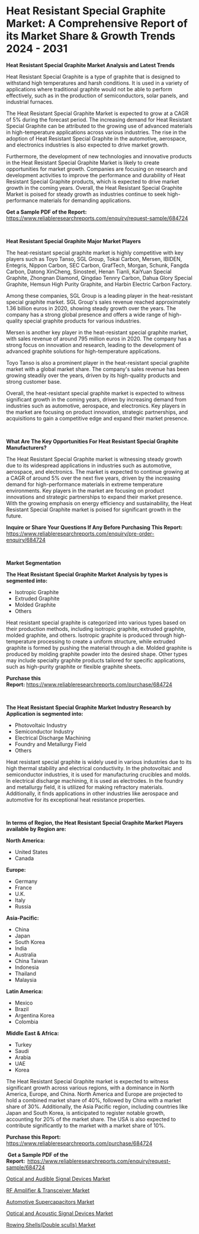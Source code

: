<p><h1>Heat Resistant Special Graphite Market: A Comprehensive Report of its Market Share & Growth Trends 2024 - 2031</h1></p><p><strong>Heat Resistant Special Graphite Market Analysis and Latest Trends</strong></p>
<p><p>Heat Resistant Special Graphite is a type of graphite that is designed to withstand high temperatures and harsh conditions. It is used in a variety of applications where traditional graphite would not be able to perform effectively, such as in the production of semiconductors, solar panels, and industrial furnaces.</p><p>The Heat Resistant Special Graphite Market is expected to grow at a CAGR of 5% during the forecast period. The increasing demand for Heat Resistant Special Graphite can be attributed to the growing use of advanced materials in high-temperature applications across various industries. The rise in the adoption of Heat Resistant Special Graphite in the automotive, aerospace, and electronics industries is also expected to drive market growth.</p><p>Furthermore, the development of new technologies and innovative products in the Heat Resistant Special Graphite Market is likely to create opportunities for market growth. Companies are focusing on research and development activities to improve the performance and durability of Heat Resistant Special Graphite products, which is expected to drive market growth in the coming years. Overall, the Heat Resistant Special Graphite Market is poised for steady growth as industries continue to seek high-performance materials for demanding applications.</p></p>
<p><strong>Get a Sample PDF of the Report:&nbsp;</strong> <a href="https://www.reliableresearchreports.com/enquiry/request-sample/684724">https://www.reliableresearchreports.com/enquiry/request-sample/684724</a></p>
<p>&nbsp;</p>
<p><strong>Heat Resistant Special Graphite Major Market Players</strong></p>
<p><p>The heat-resistant special graphite market is highly competitive with key players such as Toyo Tanso, SGL Group, Tokai Carbon, Mersen, IBIDEN, Entegris, Nippon Carbon, SEC Carbon, GrafTech, Morgan, Schunk, Fangda Carbon, Datong XinCheng, Sinosteel, Henan Tianli, KaiYuan Special Graphite, Zhongnan Diamond, Qingdao Tennry Carbon, Dahua Glory Special Graphite, Hemsun High Purity Graphite, and Harbin Electric Carbon Factory.</p><p>Among these companies, SGL Group is a leading player in the heat-resistant special graphite market. SGL Group's sales revenue reached approximately 1.36 billion euros in 2020, showing steady growth over the years. The company has a strong global presence and offers a wide range of high-quality special graphite products for various industries.</p><p>Mersen is another key player in the heat-resistant special graphite market, with sales revenue of around 795 million euros in 2020. The company has a strong focus on innovation and research, leading to the development of advanced graphite solutions for high-temperature applications.</p><p>Toyo Tanso is also a prominent player in the heat-resistant special graphite market with a global market share. The company's sales revenue has been growing steadily over the years, driven by its high-quality products and strong customer base.</p><p>Overall, the heat-resistant special graphite market is expected to witness significant growth in the coming years, driven by increasing demand from industries such as automotive, aerospace, and electronics. Key players in the market are focusing on product innovation, strategic partnerships, and acquisitions to gain a competitive edge and expand their market presence.</p></p>
<p>&nbsp;</p>
<p><strong>What Are The Key Opportunities For Heat Resistant Special Graphite Manufacturers?</strong></p>
<p><p>The Heat Resistant Special Graphite market is witnessing steady growth due to its widespread applications in industries such as automotive, aerospace, and electronics. The market is expected to continue growing at a CAGR of around 5% over the next five years, driven by the increasing demand for high-performance materials in extreme temperature environments. Key players in the market are focusing on product innovations and strategic partnerships to expand their market presence. With the growing emphasis on energy efficiency and sustainability, the Heat Resistant Special Graphite market is poised for significant growth in the future.</p></p>
<p><strong>Inquire or Share Your Questions If Any Before Purchasing This Report:</strong> <a href="https://www.reliableresearchreports.com/enquiry/pre-order-enquiry/684724">https://www.reliableresearchreports.com/enquiry/pre-order-enquiry/684724</a></p>
<p>&nbsp;</p>
<p><strong>Market Segmentation</strong></p>
<p><strong>The Heat Resistant Special Graphite Market Analysis by types is segmented into:</strong></p>
<p><ul><li>Isotropic Graphite</li><li>Extruded Graphite</li><li>Molded Graphite</li><li>Others</li></ul></p>
<p><p>Heat resistant special graphite is categorized into various types based on their production methods, including isotropic graphite, extruded graphite, molded graphite, and others. Isotropic graphite is produced through high-temperature processing to create a uniform structure, while extruded graphite is formed by pushing the material through a die. Molded graphite is produced by molding graphite powder into the desired shape. Other types may include specialty graphite products tailored for specific applications, such as high-purity graphite or flexible graphite sheets.</p></p>
<p><strong>Purchase this Report:&nbsp;</strong><a href="https://www.reliableresearchreports.com/purchase/684724">https://www.reliableresearchreports.com/purchase/684724</a></p>
<p>&nbsp;</p>
<p><strong>The Heat Resistant Special Graphite Market Industry Research by Application is segmented into:</strong></p>
<p><ul><li>Photovoltaic Industry</li><li>Semiconductor Industry</li><li>Electrical Discharge Machining</li><li>Foundry and Metallurgy Field</li><li>Others</li></ul></p>
<p><p>Heat resistant special graphite is widely used in various industries due to its high thermal stability and electrical conductivity. In the photovoltaic and semiconductor industries, it is used for manufacturing crucibles and molds. In electrical discharge machining, it is used as electrodes. In the foundry and metallurgy field, it is utilized for making refractory materials. Additionally, it finds applications in other industries like aerospace and automotive for its exceptional heat resistance properties.</p></p>
<p>&nbsp;</p>
<p><strong>In terms of Region, the Heat Resistant Special Graphite Market Players available by Region are:</strong></p>
<p>
    <p> <strong> North America: </strong>
        <ul>
            <li>United States</li>
            <li>Canada</li>
        </ul>
        </p> 
    <p> <strong> Europe: </strong>
        <ul>
            <li>Germany</li>
            <li>France</li>
            <li>U.K.</li>
            <li>Italy</li>
            <li>Russia</li>
        </ul>
        </p> 
    <p> <strong> Asia-Pacific: </strong>
        <ul>
            <li>China</li>
            <li>Japan</li>
            <li>South Korea</li>
            <li>India</li>
            <li>Australia</li>
            <li>China Taiwan</li>
            <li>Indonesia</li>
            <li>Thailand</li>
            <li>Malaysia</li>
        </ul>
        </p> 
    <p> <strong> Latin America: </strong>
        <ul>
            <li>Mexico</li>
            <li>Brazil</li>
            <li>Argentina Korea</li>
            <li>Colombia</li>
        </ul>
        </p> 
    <p> <strong> Middle East & Africa: </strong>
        <ul>
            <li>Turkey</li>
            <li>Saudi</li>
            <li>Arabia</li>
            <li>UAE</li>
            <li>Korea</li>
        </ul>
    </p>
    </p>
<p><p>The Heat Resistant Special Graphite market is expected to witness significant growth across various regions, with a dominance in North America, Europe, and China. North America and Europe are projected to hold a combined market share of 40%, followed by China with a market share of 30%. Additionally, the Asia Pacific region, including countries like Japan and South Korea, is anticipated to register notable growth, accounting for 20% of the market share. The USA is also expected to contribute significantly to the market with a market share of 10%.</p></p>
<p><strong>Purchase this Report: </strong><a href="https://www.reliableresearchreports.com/purchase/684724">https://www.reliableresearchreports.com/purchase/684724</a></p>
<p>&nbsp;<strong>Get a Sample PDF of the Report:&nbsp;&nbsp;</strong><a href="https://www.reliableresearchreports.com/enquiry/request-sample/684724">https://www.reliableresearchreports.com/enquiry/request-sample/684724</a></p>
<p><strong></strong></p>
<p><p><a href="https://scarlet-rocket-c63.notion.site/Optical-and-Audible-Signal-Devices-Market-Growth-Market-Trends-COVID-19-Impact-and-Forecasts-for--44810ab7f2484cf3ac115c33d707b687">Optical and Audible Signal Devices Market</a></p><p><a href="https://zircon-bluebell-299.notion.site/Global-RF-Amplifier-Transceiver-Market-by-Types-Applications-and-Major-Players-with-Regional-Gr-7a53ff420a344fdcaee6964926a86b95">RF Amplifier & Transceiver Market</a></p><p><a href="https://view.publitas.com/reportprime-1/automotive-supercapacitors-market-furnish-information-about-market-size-market-share-market-dynamics-and-projections-spanning-from-2024-to-2031/">Automotive Supercapacitors Market</a></p><p><a href="https://fearless-okapi-6c8.notion.site/Optical-and-Acoustic-Signal-Devices-Market-Research-Report-The-Key-To-Successful-Business-Strategy--de095ed6f4074e2093a15b9216bdbab2">Optical and Acoustic Signal Devices Market</a></p><p><a href="https://view.publitas.com/reportprime-1/rowing-shells-double-sculls-market-furnish-information-about-market-size-market-share-market-dynamics-and-projections-spanning-from-2024-to-2031/">Rowing Shells(Double sculls) Market</a></p></p>